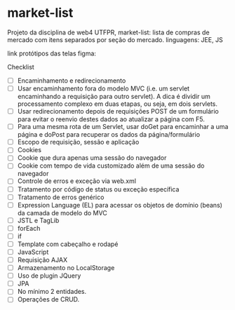 # market-list
Projeto da disciplina de web4 UTFPR, market-list: lista de compras de mercado com itens separados por seção do mercado.
linguagens: JEE, JS

link protótipos das telas figma:


Checklist
- [ ] Encaminhamento e redirecionamento
- [ ] Usar encaminhamento fora do modelo MVC (i.e. um servlet encaminhando a requisição para outro servlet). A dica é dividir um processamento complexo em duas etapas, ou seja, em dois servlets.
- [ ] Usar redirecionamento depois de requisições POST de um formulário para evitar o reenvio destes dados ao atualizar a página com F5.
- [ ] Para uma mesma rota de um Servlet, usar doGet para encaminhar a uma página e doPost para recuperar os dados da página/formulário
- [ ] Escopo de requisição, sessão e aplicação
- [ ] Cookies
- [ ] Cookie que dura apenas uma sessão do navegador
- [ ] Cookie com tempo de vida customizado além de uma sessão do navegador
- [ ] Controle de erros e exceção via web.xml
- [ ] Tratamento por código de status ou exceção específica
- [ ] Tratamento de erros genérico
- [ ] Expression Language (EL) para acessar os objetos de domínio (beans) da camada de modelo do MVC
- [ ] JSTL e TagLib
- [ ] forEach
- [ ] if
- [ ] Template com cabeçalho e rodapé
- [ ] JavaScript
- [ ] Requisição AJAX
- [ ] Armazenamento no LocalStorage
- [ ] Uso de plugin JQuery
- [ ] JPA
- [ ] No mínimo 2 entidades.
- [ ] Operações de CRUD.
